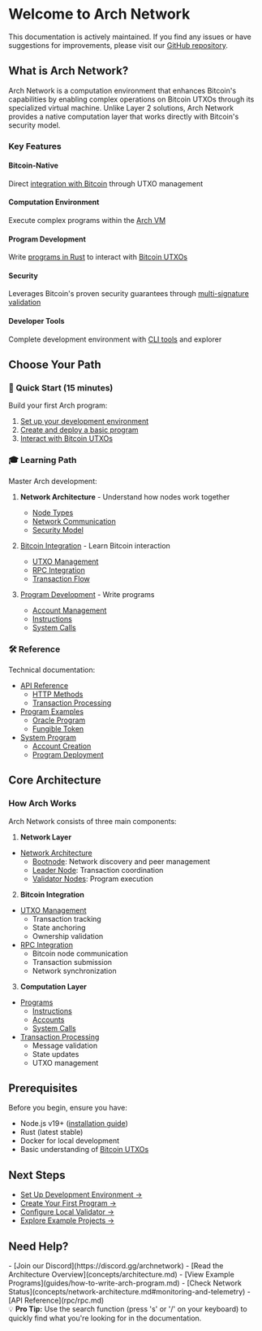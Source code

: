 # Welcome to Arch Network

<div class="info">
This documentation is actively maintained. If you find any issues or have suggestions for improvements, please visit our <a href="https://github.com/arch-network/docs">GitHub repository</a>.
</div>

## What is Arch Network?

Arch Network is a computation environment that enhances Bitcoin's capabilities by enabling complex operations on Bitcoin UTXOs through its specialized virtual machine. Unlike Layer 2 solutions, Arch Network provides a native computation layer that works directly with Bitcoin's security model.

### Key Features

<div class="feature-grid">
<div class="feature">
    <h4>Bitcoin-Native</h4>
    <p>Direct <a href="concepts/bitcoin-integration.md">integration with Bitcoin</a> through UTXO management</p>
</div>

<div class="feature">
    <h4>Computation Environment</h4>
    <p>Execute complex programs within the <a href="concepts/architecture.md">Arch VM</a></p>
</div>

<div class="feature">
    <h4>Program Development</h4>
    <p>Write <a href="program/program.md">programs in Rust</a> to interact with <a href="program/utxo.md">Bitcoin UTXOs</a></p>
</div>

<div class="feature">
    <h4>Security</h4>
    <p>Leverages Bitcoin's proven security guarantees through <a href="concepts/network-architecture.md#security-model">multi-signature validation</a></p>
</div>

<div class="feature">
    <h4>Developer Tools</h4>
    <p>Complete development environment with <a href="getting-started/environment-setup.md">CLI tools</a> and explorer</p>
</div>
</div>

## Choose Your Path 

### 🚀 Quick Start (15 minutes)

<div class="path-box">
Build your first Arch program:

1. [Set up your development environment](getting-started/environment-setup.md)
2. [Create and deploy a basic program](guides/how-to-write-arch-program.md)
3. [Interact with Bitcoin UTXOs](program/utxo.md)
</div>

### 🎓 Learning Path

<div class="path-box">
Master Arch development:

1. **Network Architecture** - Understand how nodes work together
   - [Node Types](concepts/network-architecture.md#node-types)
   - [Network Communication](concepts/network-architecture.md#network-communication)
   - [Security Model](concepts/network-architecture.md#security-model)

2. [Bitcoin Integration](concepts/bitcoin-integration.md) - Learn Bitcoin interaction
   - [UTXO Management](concepts/bitcoin-integration.md#1-utxo-management)
   - [RPC Integration](concepts/bitcoin-integration.md#2-bitcoin-rpc-integration)
   - [Transaction Flow](concepts/bitcoin-integration.md#transaction-flow)

3. [Program Development](program/program.md) - Write programs
   - [Account Management](program/accounts.md)
   - [Instructions](program/instructions-and-messages.md)
   - [System Calls](program/syscall.md)
</div>

### 🛠 Reference

<div class="reference-grid">
Technical documentation:

- [API Reference](rpc/rpc.md)
  - [HTTP Methods](rpc/http-methods.md)
  - [Transaction Processing](sdk/processed-transaction.md)
- [Program Examples](guides/how-to-write-arch-program.md)
  - [Oracle Program](guides/how-to-write-oracle-program.md)
  - [Fungible Token](guides/how-to-create-a-fungible-token.md)
- [System Program](system-program/system-program.md)
  - [Account Creation](system-program/create-account.md)
  - [Program Deployment](system-program/make-executable.md)
</div>

## Core Architecture

### How Arch Works

<div class="architecture-overview">
Arch Network consists of three main components:

1. **Network Layer**
- [Network Architecture](concepts/network-architecture.md)
  - [Bootnode](concepts/network-architecture.md#1-bootnode): Network discovery and peer management
  - [Leader Node](concepts/network-architecture.md#2-leader-node): Transaction coordination
  - [Validator Nodes](concepts/network-architecture.md#3-validator-nodes): Program execution

2. **Bitcoin Integration**
- [UTXO Management](concepts/bitcoin-integration.md#1-utxo-management)
  - Transaction tracking
  - State anchoring
  - Ownership validation
- [RPC Integration](concepts/bitcoin-integration.md#2-bitcoin-rpc-integration)
  - Bitcoin node communication
  - Transaction submission
  - Network synchronization

3. **Computation Layer**
- [Programs](program/program.md)
  - [Instructions](program/instructions-and-messages.md)
  - [Accounts](program/accounts.md)
  - [System Calls](program/syscall.md)
- [Transaction Processing](sdk/processed-transaction.md)
  - Message validation
  - State updates
  - UTXO management
</div>

## Prerequisites

<div class="prerequisites-box">
Before you begin, ensure you have:

- Node.js v19+ ([installation guide](getting-started/requirements.md))
- Rust (latest stable)
- Docker for local development
- Basic understanding of [Bitcoin UTXOs](program/utxo.md)
</div>

## Next Steps

<div class="next-steps-grid">

- [Set Up Development Environment →](getting-started/environment-setup.md)
- [Create Your First Program →](guides/how-to-write-arch-program.md)
- [Configure Local Validator →](guides/how-to-configure-local-validator-bitcoin-testnet4.md)
- [Explore Example Projects →](https://github.com/Arch-Network/arch-examples)
</div>

## Need Help?

<div class="help-box">
- [Join our Discord](https://discord.gg/archnetwork)
- [Read the Architecture Overview](concepts/architecture.md)
- [View Example Programs](guides/how-to-write-arch-program.md)
- [Check Network Status](concepts/network-architecture.md#monitoring-and-telemetry)
- [API Reference](rpc/rpc.md)
</div>

<div class="tip">
💡 <strong>Pro Tip:</strong> Use the search function (press 's' or '/' on your keyboard) to quickly find what you're looking for in the documentation.
</div>

